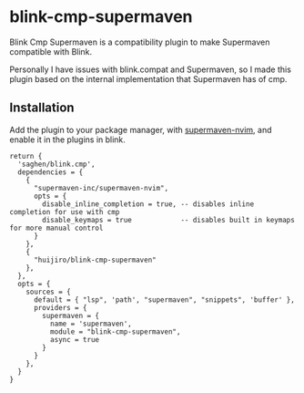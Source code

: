 # blink-cmp-supermaven

Blink Cmp Supermaven is a compatibility plugin to make Supermaven compatible with Blink.

Personally I have issues with blink.compat and Supermaven, so I made this plugin based on the internal implementation that Supermaven has of cmp.

## Installation

Add the plugin to your package manager, with [supermaven-nvim](https://github.com/supermaven-inc/supermaven-nvim), and enable it in the plugins in blink.

```
return {
  'saghen/blink.cmp',
  dependencies = {
    {
      "supermaven-inc/supermaven-nvim",
      opts = {
        disable_inline_completion = true, -- disables inline completion for use with cmp
        disable_keymaps = true            -- disables built in keymaps for more manual control
      }
    },
    {
      "huijiro/blink-cmp-supermaven"
    },
  },
  opts = {
    sources = {
      default = { "lsp", 'path', "supermaven", "snippets", 'buffer' },
      providers = {
        supermaven = {
          name = 'supermaven',
          module = "blink-cmp-supermaven",
          async = true
        }
      }
    },
  }
}
```

